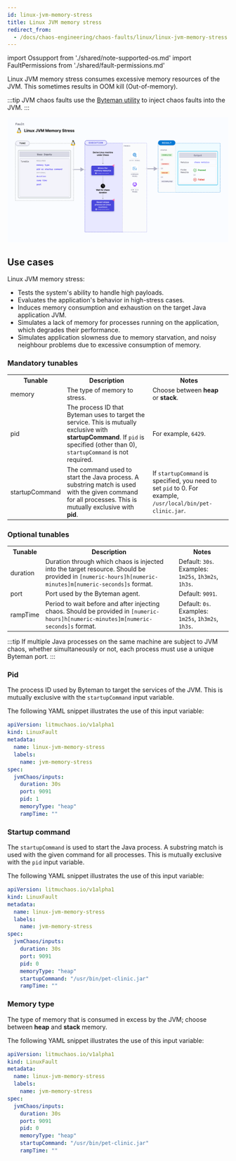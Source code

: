 ```yaml
---
id: linux-jvm-memory-stress
title: Linux JVM memory stress
redirect_from:
  - /docs/chaos-engineering/chaos-faults/linux/linux-jvm-memory-stress
---
```


import Ossupport from './shared/note-supported-os.md'
import FaultPermissions from './shared/fault-permissions.md'

Linux JVM memory stress consumes excessive memory resources of the JVM. This sometimes results in OOM kill (Out-of-memory).

:::tip
JVM chaos faults use the [Byteman utility](https://byteman.jboss.org/) to inject chaos faults into the JVM.
:::

![Linux JVM memory stress](./static/images/linux-jvm-memory-stress.png)

## Use cases
Linux JVM memory stress:
- Tests the system's ability to handle high payloads.
- Evaluates the application's behavior in high-stress cases.
- Induces memory consumption and exhaustion on the target Java application JVM.
- Simulates a lack of memory for processes running on the application, which degrades their performance.
- Simulates application slowness due to memory starvation, and noisy neighbour problems due to excessive consumption of memory.

<Ossupport />

<FaultPermissions />

### Mandatory tunables
<table>
  <tr>
    <th> Tunable </th>
    <th> Description </th>
    <th> Notes </th>
  </tr>
  <tr>
    <td> memory </td>
    <td> The type of memory to stress. </td>
    <td> Choose between <b>heap</b> or <b>stack</b>.</td>
  </tr>
  <tr>
    <td> pid </td>
    <td> The process ID that Byteman uses to target the service. This is mutually exclusive with <b>startupCommand</b>. If <code>pid</code> is specified (other than 0), <code>startupCommand</code> is not required.</td>
    <td> For example, <code>6429</code>. </td>
  </tr>
  <tr>
    <td> startupCommand </td>
    <td> The command used to start the Java process. A substring match is used with the given command for all processes. This is mutually exclusive with <b>pid</b>.</td>
    <td> If <code>startupCommand</code> is specified, you need to set <code>pid</code> to 0. For example, <code>/usr/local/bin/pet-clinic.jar</code>. </td>
  </tr>
</table>

### Optional tunables
<table>
  <tr>
    <th> Tunable </th>
    <th> Description </th>
    <th> Notes </th>
  </tr>
  <tr>
    <td> duration </td>
    <td> Duration through which chaos is injected into the target resource. Should be provided in <code>[numeric-hours]h[numeric-minutes]m[numeric-seconds]s</code> format. </td>
    <td> Default: <code>30s</code>. Examples: <code>1m25s</code>, <code>1h3m2s</code>, <code>1h3s</code>. </td>
  </tr>
  <tr>
    <td> port </td>
    <td> Port used by the Byteman agent. </td>
    <td> Default: <code>9091</code>. </td>
  </tr>
  <tr>
    <td> rampTime </td>
    <td> Period to wait before and after injecting chaos. Should be provided in <code>[numeric-hours]h[numeric-minutes]m[numeric-seconds]s</code> format. </td>
    <td> Default: <code>0s</code>. Examples: <code>1m25s</code>, <code>1h3m2s</code>, <code>1h3s</code>.</td>
  </tr>
</table>

:::tip
If multiple Java processes on the same machine are subject to JVM chaos, whether simultaneously or not, each process must use a unique Byteman port.
:::

### Pid

The process ID used by Byteman to target the services of the JVM. This is mutually exclusive with the `startupCommand` input variable.

The following YAML snippet illustrates the use of this input variable:

[embedmd]:# (./static/manifests/linux-jvm-memory-stress/pid.yaml yaml)
```yaml
apiVersion: litmuchaos.io/v1alpha1
kind: LinuxFault
metadata:
  name: linux-jvm-memory-stress
  labels:
    name: jvm-memory-stress
spec:
  jvmChaos/inputs:
    duration: 30s
    port: 9091
    pid: 1
    memoryType: "heap"
    rampTime: ""
```

### Startup command

The `startupCommand` is used to start the Java process. A substring match is used with the given command for all processes. This is mutually exclusive with the `pid` input variable.

The following YAML snippet illustrates the use of this input variable:

[embedmd]:# (./static/manifests/linux-jvm-memory-stress/startup-command.yaml yaml)
```yaml
apiVersion: litmuchaos.io/v1alpha1
kind: LinuxFault
metadata:
  name: linux-jvm-memory-stress
  labels:
    name: jvm-memory-stress
spec:
  jvmChaos/inputs:
    duration: 30s
    port: 9091
    pid: 0
    memoryType: "heap"
    startupCommand: "/usr/bin/pet-clinic.jar"
    rampTime: ""
```

### Memory type

The type of memory that is consumed in excess by the JVM; choose between **heap** and **stack** memory.

The following YAML snippet illustrates the use of this input variable:

[embedmd]:# (./static/manifests/linux-jvm-memory-stress/memory-type.yaml yaml)
```yaml
apiVersion: litmuchaos.io/v1alpha1
kind: LinuxFault
metadata:
  name: linux-jvm-memory-stress
  labels:
    name: jvm-memory-stress
spec:
  jvmChaos/inputs:
    duration: 30s
    port: 9091
    pid: 0
    memoryType: "heap"
    startupCommand: "/usr/bin/pet-clinic.jar"
    rampTime: ""
```